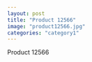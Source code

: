 ```yaml
---
layout: post
title: "Product 12566"
image: "product12566.jpg"
categories: "category1"
---
```

Product 12566
